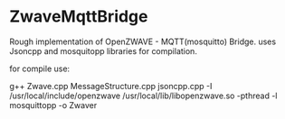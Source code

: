 # ZwaveMqttBridge


Rough implementation of OpenZWAVE - MQTT(mosquitto) Bridge. uses Jsoncpp and mosquitopp libraries for compilation. 

for compile use:

g++ Zwave.cpp MessageStructure.cpp jsoncpp.cpp -I /usr/local/include/openzwave /usr/local/lib/libopenzwave.so -pthread -l mosquittopp -o Zwaver
